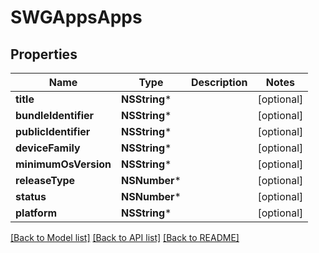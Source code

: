 # SWGAppsApps

## Properties
Name | Type | Description | Notes
------------ | ------------- | ------------- | -------------
**title** | **NSString*** |  | [optional] 
**bundleIdentifier** | **NSString*** |  | [optional] 
**publicIdentifier** | **NSString*** |  | [optional] 
**deviceFamily** | **NSString*** |  | [optional] 
**minimumOsVersion** | **NSString*** |  | [optional] 
**releaseType** | **NSNumber*** |  | [optional] 
**status** | **NSNumber*** |  | [optional] 
**platform** | **NSString*** |  | [optional] 

[[Back to Model list]](../README.md#documentation-for-models) [[Back to API list]](../README.md#documentation-for-api-endpoints) [[Back to README]](../README.md)


